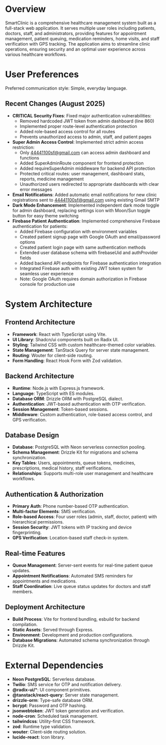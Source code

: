 # Overview

SmartClinic is a comprehensive healthcare management system built as a full-stack web application. It serves multiple user roles including patients, doctors, staff, and administrators, providing features for appointment management, patient queuing, medication reminders, home visits, and staff verification with GPS tracking. The application aims to streamline clinic operations, ensuring security and an optimal user experience across various healthcare workflows.

# User Preferences

Preferred communication style: Simple, everyday language.

## Recent Changes (August 2025)
- **CRITICAL Security Fixes**: Fixed major authentication vulnerabilities:
  - Removed hardcoded JWT token from admin dashboard (line 860)
  - Implemented proper route-level authentication protection
  - Added role-based access control for all routes
  - Prevents unauthorized access to admin, staff, and patient pages
- **Super Admin Access Control**: Implemented strict admin access restriction:
  - Only 44441100sf@gmail.com can access admin dashboard and functions
  - Added SuperAdminRoute component for frontend protection
  - Added requireSuperAdmin middleware for backend API protection
  - Protected critical routes: user management, dashboard stats, reports, medicine management
  - Unauthorized users redirected to appropriate dashboards with clear error messages
- **Email Notifications**: Added automatic email notifications for new clinic registrations sent to 44441100sf@gmail.com using existing Gmail SMTP
- **Dark Mode Enhancement**: Implemented independent dark mode toggle for admin dashboard, replacing settings icon with Moon/Sun toggle button for easy theme switching
- **Firebase Patient Authentication**: Implemented comprehensive Firebase authentication for patients:
  - Added Firebase configuration with environment variables
  - Created patient signup page with Google OAuth and email/password options
  - Created patient login page with same authentication methods
  - Extended user database schema with firebaseUid and authProvider fields
  - Added backend API endpoints for Firebase authentication integration
  - Integrated Firebase auth with existing JWT token system for seamless user experience
  - Note: Google OAuth requires domain authorization in Firebase console for production use

# System Architecture

## Frontend Architecture
- **Framework**: React with TypeScript using Vite.
- **UI Library**: Shadcn/ui components built on Radix UI.
- **Styling**: Tailwind CSS with custom healthcare-themed color variables.
- **State Management**: TanStack Query for server state management.
- **Routing**: Wouter for client-side routing.
- **Form Handling**: React Hook Form with Zod validation.

## Backend Architecture
- **Runtime**: Node.js with Express.js framework.
- **Language**: TypeScript with ES modules.
- **Database ORM**: Drizzle ORM with PostgreSQL dialect.
- **Authentication**: JWT-based authentication with OTP verification.
- **Session Management**: Token-based sessions.
- **Middleware**: Custom authentication, role-based access control, and GPS verification.

## Database Design
- **Database**: PostgreSQL with Neon serverless connection pooling.
- **Schema Management**: Drizzle Kit for migrations and schema synchronization.
- **Key Tables**: Users, appointments, queue tokens, medicines, prescriptions, medical history, staff verifications.
- **Relationships**: Supports multi-role user management and healthcare workflows.

## Authentication & Authorization
- **Primary Auth**: Phone number-based OTP authentication.
- **Multi-factor Elements**: SMS verification.
- **Role-based Access**: Four user roles (admin, staff, doctor, patient) with hierarchical permissions.
- **Session Security**: JWT tokens with IP tracking and device fingerprinting.
- **GPS Verification**: Location-based staff check-in system.

## Real-time Features
- **Queue Management**: Server-sent events for real-time patient queue updates.
- **Appointment Notifications**: Automated SMS reminders for appointments and medications.
- **Staff Coordination**: Live queue status updates for doctors and staff members.

## Deployment Architecture
- **Build Process**: Vite for frontend bundling, esbuild for backend compilation.
- **Static Assets**: Served through Express.
- **Environment**: Development and production configurations.
- **Database Migrations**: Automated schema synchronization through Drizzle Kit.

# External Dependencies

- **Neon PostgreSQL**: Serverless database.
- **Twilio**: SMS service for OTP and notification delivery.
- **@radix-ui/***: UI component primitives.
- **@tanstack/react-query**: Server state management.
- **drizzle-orm**: Type-safe database ORM.
- **bcrypt**: Password and OTP hashing.
- **jsonwebtoken**: JWT token generation and verification.
- **node-cron**: Scheduled task management.
- **tailwindcss**: Utility-first CSS framework.
- **zod**: Runtime type validation.
- **wouter**: Client-side routing solution.
- **lucide-react**: Icon library.